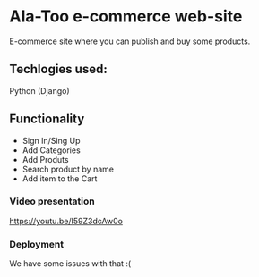 # Ala-Too e-commerce web-site
E-commerce site where you can publish and buy some products.

## Techlogies used:
Python (Django)

## Functionality
- Sign In/Sing Up
- Add Categories
- Add Produts
- Search product by name
- Add item to the Cart

### Video presentation
https://youtu.be/I59Z3dcAw0o

### Deployment 
We have some issues with that :(
